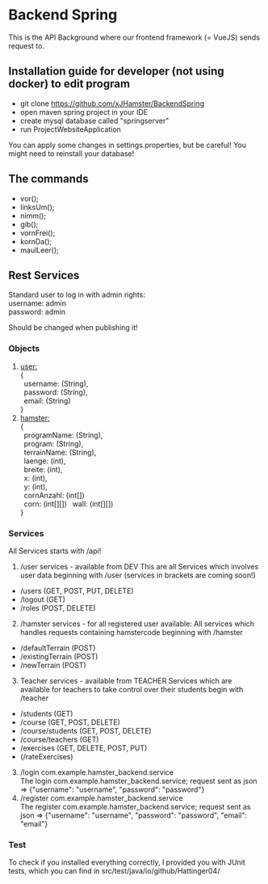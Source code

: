# Backend Spring

This is the API Background where our frontend framework (= VueJS) sends request to.

## Installation guide for developer (not using docker) to edit program

- git clone https://github.com/xJHamster/BackendSpring
- open maven spring project in your IDE 
- create mysql database called "springserver"
- run ProjectWebsiteApplication 

You can apply some changes in settings.properties, but be careful! You might need to reinstall your database!

## The commands 

- vor(); 
- linksUm(); 
- nimm(); 
- gib(); 
- vornFrei(); 
- kornDa(); 
- maulLeer();

## Rest Services

Standard user to log in with admin rights:  
username: admin  
password: admin  

Should be changed when publishing it!

### Objects 

1. <ins>user:</ins>  
{  
  &ensp;username: (String),  
  &ensp;password: (String),  
  &ensp;email: (String)  
}  
3. <ins>hamster:</ins>  
{  
  &ensp;programName: (String),  
  &ensp;program: (String),  
  &ensp;terrainName: (String),   
  &ensp;laenge: (int),  
  &ensp;breite: (int),  
  &ensp;x: (int),  
  &ensp;y: (int),  
  &ensp;cornAnzahl: (int[])  
  &ensp;corn: (int[][])
  &ensp;wall: (int[][])  
}  

### Services 
  
All Services starts with /api!

1. /user services - available from DEV
This are all Services which involves user data beginning with /user (services in brackets are coming soon!)
- /users (GET, POST, PUT, DELETE)
- /logout (GET)
- /roles (POST, DELETE)
2. /hamster services - for all registered user available: 
All services which handles requests containing hamstercode beginning with /hamster
- /defaultTerrain (POST)
- /existingTerrain (POST)
- /newTerrain (POST)  
3. Teacher services - available from TEACHER
Services which are available for teachers to take control over their students begin with /teacher
- /students (GET)
- /course (GET, POST, DELETE)
- /course/students (GET, POST, DELETE)
- /course/teachers (GET)
- /exercises (GET, DELETE, POST, PUT)
- (/rateExercises)
3. /login com.example.hamster_backend.service  
The login com.example.hamster_backend.service; request sent as json => {"username": "username", "password": "password"}
4. /register com.example.hamster_backend.service  
The register com.example.hamster_backend.service; request sent as json => {"username": "username", "password": "password", "email": "email"}  

### Test
To check if you installed everything correctly, I provided you with JUnit tests, which you can find in src/test/java/io/github/Hattinger04/